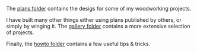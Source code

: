 The [plans folder](plans/) contains the desigs for some of my
woodworking projects.

I have built many other things either using plans published by others, or
simply by winging it. The [gallery folder](gallery/) contains a more extensive
selection of projects.

Finally, the [howto folder](howto) contains a few useful tips & tricks.

